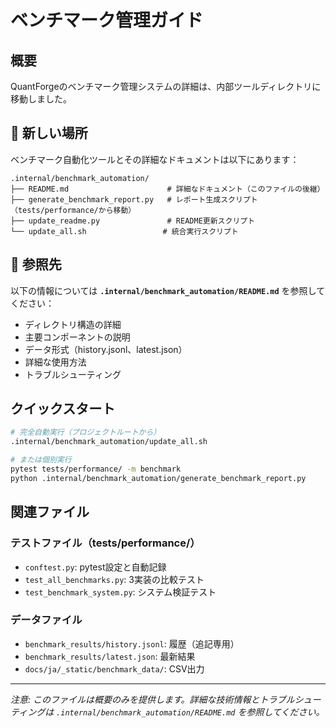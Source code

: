 # ベンチマーク管理ガイド

## 概要

QuantForgeのベンチマーク管理システムの詳細は、内部ツールディレクトリに移動しました。

## 📁 新しい場所

ベンチマーク自動化ツールとその詳細なドキュメントは以下にあります：

```
.internal/benchmark_automation/
├── README.md                      # 詳細なドキュメント（このファイルの後継）
├── generate_benchmark_report.py   # レポート生成スクリプト（tests/performance/から移動）
├── update_readme.py               # README更新スクリプト
└── update_all.sh                 # 統合実行スクリプト
```

## 🔗 参照先

以下の情報については **`.internal/benchmark_automation/README.md`** を参照してください：
- ディレクトリ構造の詳細
- 主要コンポーネントの説明
- データ形式（history.jsonl、latest.json）
- 詳細な使用方法
- トラブルシューティング

## クイックスタート

```bash
# 完全自動実行（プロジェクトルートから）
.internal/benchmark_automation/update_all.sh

# または個別実行
pytest tests/performance/ -m benchmark
python .internal/benchmark_automation/generate_benchmark_report.py
```

## 関連ファイル

### テストファイル（tests/performance/）
- `conftest.py`: pytest設定と自動記録
- `test_all_benchmarks.py`: 3実装の比較テスト
- `test_benchmark_system.py`: システム検証テスト

### データファイル
- `benchmark_results/history.jsonl`: 履歴（追記専用）
- `benchmark_results/latest.json`: 最新結果
- `docs/ja/_static/benchmark_data/`: CSV出力

---

*注意: このファイルは概要のみを提供します。詳細な技術情報とトラブルシューティングは `.internal/benchmark_automation/README.md` を参照してください。*